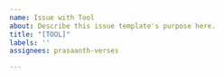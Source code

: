 ```yaml
---
name: Issue with Tool
about: Describe this issue template's purpose here.
title: "[TOOL]"
labels: ''
assignees: prasaanth-verses

---
```



